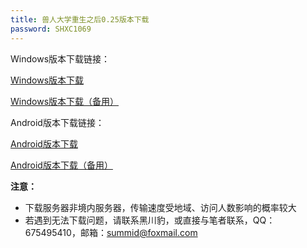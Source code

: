 ```yaml
---
title: 兽人大学重生之后0.25版本下载
password: SHXC1069
---
```


Windows版本下载链接：

[Windows版本下载](https://gamedownload.furryuniversity.net/FurryUniversityAfterRebirth-0.25-win.zip)

[Windows版本下载（备用）](https://furryuniversityrebirth.sgp1.digitaloceanspaces.com/FurryUniversityAfterRebirth-0.25-win.zip)


Android版本下载链接：

[Android版本下载](https://gamedownload.furryuniversity.net/FurryUniversityAfterRebirth-0.25-android.apk)

[Android版本下载（备用）](https://furryuniversityrebirth.sgp1.digitaloceanspaces.com/FurryUniversityAfterRebirth-0.25-android.apk)


**注意：**

- 下载服务器非境内服务器，传输速度受地域、访问人数影响的概率较大
- 若遇到无法下载问题，请联系黑川豹，或直接与笔者联系，QQ：675495410，邮箱：summid@foxmail.com
